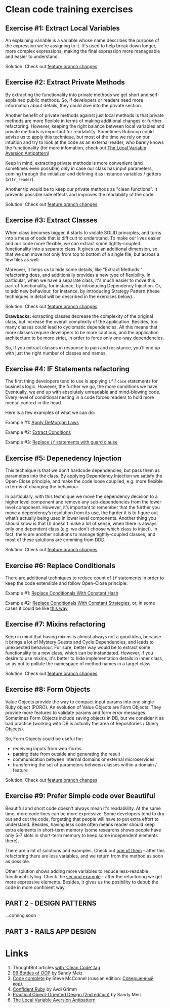 
# Clean code training exercises


## Exercise #1: Extract Local Variables 

An explaining variable is a variable whose name describes the purpose of the expression we're assigning to it. It's used to help break down longer, more complex expressions, making the final expression more manageable and easier to understand.

Solution: Check out [feature branch changes](https://github.com/jmelkor/clean-code-training/compare/ex1-extract-variables?diff=split)

## Exercise #2: Extract Private Methods

By extracting the functionality into private methods we get short and self-explained public methods. So, if developers or readers need more information about details, they could dive into the private section.

Another benefit of private methods against just local methods is that private methods are more flexible in terms of making additional changes or further refactoring. However, keeping the right balance between local variables and private methods is important for readability. Sometimes Rubocop could advise us to apply this technique, but most of the time we rely on our intuition and try to look at the code as an external reader, who barely knows the functionality (for more infomation, check out [The Local Variable Aversion Antipattern](https://www.soulcutter.com/articles/local-variable-aversion-antipattern.html))

Keep in mind, extracting private methods is more convenient (and sometimes even possible) only in case our class has input parameters, coming through the initializer and defining it as instance variables / getters (`attr_reader`).

Another tip would be to keep our private methods as "clean functions". It prevents possible side effects and improves the readability of the code.

Solution: Check out [feature branch changes](https://github.com/jmelkor/clean-code-training/compare/ex2-extract-methods?diff=split)

## Exercise #3: Extract Classes

When class becomes bigger, it starts to violate SOLID principles, and turns into a mess of code that is difficult to understand. To make our lives easier and our code more flexible, we can extract some tightly-coupled functionality into a separate class. It gives us an additional dimension, so that we can move not only from top to bottom of a single file, but across a few files as well. 

Moreover, it helps us to hide some details, like "Extract Methods'' refactoring does, and additionally provides a new type of flexibility. In particular, when we have a separate class, it's much easier to move this part of functionality, for instance, by introducing Dependency Injection. Or, to add new behaviour, for instance, by introducing Strategy Pattern (these techniques in detail will be described in the exercises below).

Solution: Check out [feature branch changes](https://github.com/jmelkor/clean-code-training/compare/ex3-extract-classes?diff=split)

**Drawbacks:** extracting classes decrease the complexity of the original class, but increase the overall complexity of the application. Besides, too many classes could lead to cyclomatic dependencies. All this means that more classes require developers to be more cautious, and the application architecture to be more strict, in order to force only one-way dependencies. 

So, If you extract classes in response to pain and resistance, you’ll end up with just the right number of classes and names.

## Exercise #4: IF Statements refactoring

The first thing developers tend to use is applying `if` / `case` statements for business logic. However, the further we go, the more conditions we have. Eventually, we end up with absolutely unreadable and mind-blowing code. Every level of conditional nesting in a code forces readers to hold more mental context in the head.

Here is a few examples of what we can do:

Example #1: [Apply DeMorgan Laws](https://github.com/jmelkor/clean-code-training/compare/ex4a-de-morgan-laws?diff=split)

Example #2: [Extract Conditions](https://github.com/jmelkor/clean-code-training/compare/ex4b-extract-conditions?diff=split)

Example #3: [Replace `if` statements with guard clause](https://github.com/jmelkor/clean-code-training/compare/ex4c-remove-if-statements?diff=split)

## Exercise #5: Depenedency Injection

This technique is that we don't hardcode dependencies, but pass them as parameters into the class. By applying Dependency Injection we satisfy the Open-Close principle, and make the code loose couplied, e.g. more flexible in terms of changing the behaviour.

In particulary, with this technique we move the dependency decision to a higher level component and remove any sub-dependencies from the lower level component. However, it’s important to remember that the further you move a dependency’s resolution from its use, the harder it is to figure out what’s actually being used in lower level components. Another thing you should know is that DI doesn't make a lot of sense, when there is always only one dependent class (e.g. we don't choose which class to inject). In fact, there are another solutions to manage tightly-coupled classes, and most of these solutions are comming from DDD.

Solution: Check out [feature branch changes](https://github.com/jmelkor/clean-code-training/compare/ex5-dependency-injection?diff=split)

## Exercise #6: Replace Conditionals

There are additional techniques to reduce count of `if` statements in order to keep the code extensible and follow Open-Close principle:

Example #1: [Replace Conditionals With Constant Hash](https://github.com/jmelkor/clean-code-training/compare/ex6a-replace-conditionals-with-hash?diff=split)

Example #2: [Replace Conditionals With Constant Strategies](https://github.com/jmelkor/clean-code-training/compare/ex6b-replace-conditionals-with-strategies-v2?diff=split), or, in some cases it could be like [this way](https://github.com/jmelkor/clean-code-training/compare/ex6b-replace-conditionals-with-strategies-v1?diff=split)

## Exercise #7: Mixins refactoring

Keep in mind that having mixins is almost always not a good idea, because it brings a lot of Mystery Guests and Cycle Dependencies, and leads to unexpected behaviour. For sure, better way would be to extract some functionality to a new class, which can be instantiated. However, if you desire to use mixins, it's better to hide implementation details in inner class, so as not to pollute the namespace of method names in a target class.

Solution: Check out [feature branch changes](https://github.com/jmelkor/clean-code-training/compare/ex7-mixins-refactoring?diff=split)

## Exercise #8: Form Objects

Value Objects provide the way to compact input params into one single Ruby object (PORO). An evolution of Value Objects are Form Objects. They provide more features to validate params and form error messages. Sometimes Form Objects include saving objects in DB, but we consider it as bad practice (working with DB is actually the area of Repositories / Query Objects).

So, Form Objects could be useful for:
- receiving inputs from web-forms
- parsing date from outside and generating the result
- communication between internal domains or external microservices
- transferring the set of parameters between classes within a domain / feature

Solution: Check out [feature branch changes](https://github.com/jmelkor/clean-code-training/compare/ex8a-form-objects?diff=split)

## Exercise #9: Prefer Simple code over Beautiful

Beautiful and short code doesn't always mean it's readablility. At the same time, more code lines can be more expressive. Some developers tend to dry out and cut the code, forgetting that people will have to put extra effort to understand. Besides, having less code often means reader should keep extra elements in short-term memory (some researchs shows people have only 5-7 slots in short-term memory to keep some independent elements there).

There are a lot of solutions and examples. Check out [one of them](https://github.com/jmelkor/clean-code-training/compare/ex9a-simplicitly-over-beauty?diff=split) - after this refactoring there are less variables, and we return from the method as soon as possible.

Other solution shows adding more variables to reduce less-readable functional styling. Check the [second example](https://github.com/jmelkor/clean-code-training/compare/ex9b-reduce-functional-styling?diff=split) - after the refactoring we get more expressive elements. Besides, it gives us the posibility to debub the code in more confinient way.

## PART 2 - DESIGN PATTERNS

...coming soon

## PART 3 - RAILS APP DESIGN

 


# Links

1. ThoughtBot articles [with 'Clean Code' tag](https://thoughtbot.com/upcase/clean-code)
2. [99 Bottles of OOP](https://sandimetz.com/99bottles) by Sandy Meiz
3. [Code complete](https://www.amazon.com/Code-Complete-Practical-Handbook-Construction/dp/0735619670) by Steve McConnel (russian edition: [Совершенный код](https://www.ozon.ru/context/detail/id/140250413/)).
4. [Confident Ruby](https://pragprog.com/titles/agcr/confident-ruby/) by Avdi Grimm
5. [Practical Object-Oriented Design (2nd edition)](https://www.amazon.com/gp/product/B07F88LY9M/ref=dbs_a_def_rwt_hsch_vapi_tkin_p1_i1)  by Sandy Meiz
6. [The Local Variable Aversion Antipattern](https://www.soulcutter.com/articles/local-variable-aversion-antipattern.html)